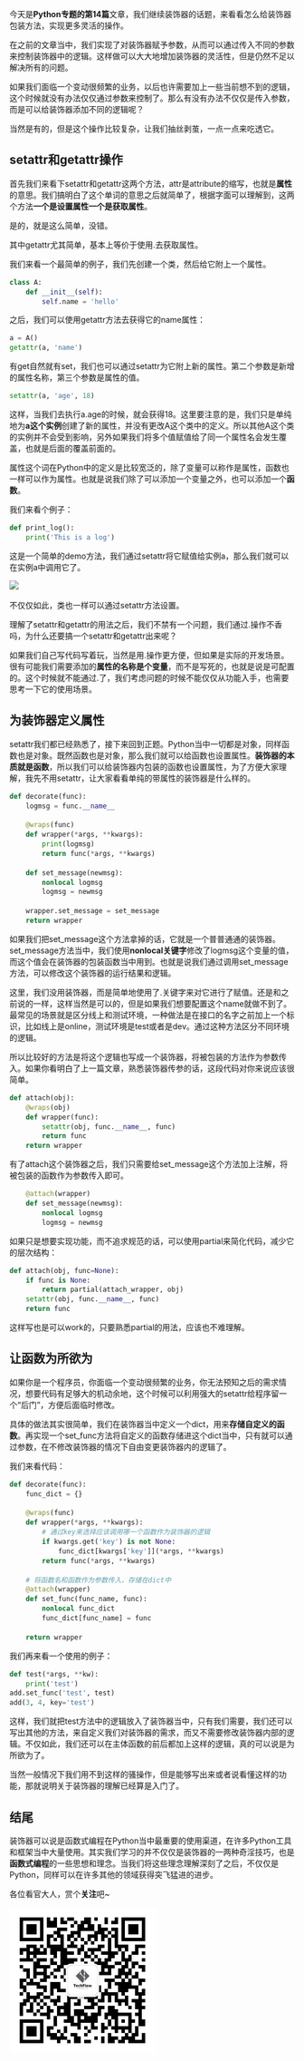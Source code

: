 今天是**Python专题的第14篇**文章，我们继续装饰器的话题，来看看怎么给装饰器包装方法，实现更多灵活的操作。

在之前的文章当中，我们实现了对装饰器赋予参数，从而可以通过传入不同的参数来控制装饰器中的逻辑。这样做可以大大地增加装饰器的灵活性，但是仍然不足以解决所有的问题。

如果我们面临一个变动很频繁的业务，以后也许需要加上一些当前想不到的逻辑，这个时候就没有办法仅仅通过参数来控制了。那么有没有办法不仅仅是传入参数，而是可以给装饰器添加不同的逻辑呢？

当然是有的，但是这个操作比较复杂，让我们抽丝剥茧，一点一点来吃透它。

## setattr和getattr操作

首先我们来看下setattr和getattr这两个方法，attr是attribute的缩写，也就是**属性**的意思。我们搞明白了这个单词的意思之后就简单了，根据字面可以理解到，这两个方法**一个是设置属性一个是获取属性**。

是的，就是这么简单，没错。

其中getattr尤其简单，基本上等价于使用.去获取属性。

我们来看一个最简单的例子，我们先创建一个类，然后给它附上一个属性。

```python
class A:
    def __init__(self):
        self.name = 'hello'
```

之后，我们可以使用getattr方法去获得它的name属性：

```python
a = A()
getattr(a, 'name')
```

有get自然就有set，我们也可以通过setattr为它附上新的属性。第二个参数是新增的属性名称，第三个参数是属性的值。

```python
setattr(a, 'age', 18)
```

这样，当我们去执行a.age的时候，就会获得18。这里要注意的是，我们只是单纯地为**a这个实例**创建了新的属性，并没有更改A这个类中的定义。所以其他A这个类的实例并不会受到影响，另外如果我们将多个值赋值给了同一个属性名会发生覆盖，也就是后面的覆盖前面的。

属性这个词在Python中的定义是比较宽泛的，除了变量可以称作是属性，函数也一样可以作为属性。也就是说我们除了可以添加一个变量之外，也可以添加一个**函数**。

我们来看个例子：

```python
def print_log():
    print('This is a log')
```

这是一个简单的demo方法，我们通过setattr将它赋值给实例a，那么我们就可以在实例a中调用它了。

![](https://tva1.sinaimg.cn/large/007S8ZIlgy1ger6rnz8smj30ps04cmxe.jpg)

不仅仅如此，类也一样可以通过setattr方法设置。

理解了setattr和getattr的用法之后，我们不禁有一个问题，我们通过.操作不香吗，为什么还要搞一个setattr和getattr出来呢？

如果我们自己写代码写着玩，当然是用.操作更方便，但如果是实际的开发场景。很有可能我们需要添加的**属性的名称是个变量**，而不是写死的，也就是说是可配置的。这个时候就不能通过.了，我们考虑问题的时候不能仅仅从功能入手，也需要思考一下它的使用场景。

## 为装饰器定义属性

setattr我们都已经熟悉了，接下来回到正题。Python当中一切都是对象，同样函数也是对象。既然函数也是对象，那么我们就可以给函数也设置属性。**装饰器的本质就是函数**，所以我们可以给装饰器内包装的函数也设置属性，为了方便大家理解，我先不用setattr，让大家看看单纯的带属性的装饰器是什么样的。

```python
def decorate(func):
    logmsg = func.__name__

    @wraps(func)
    def wrapper(*args, **kwargs):
        print(logmsg)
        return func(*args, **kwargs)

    def set_message(newmsg):
        nonlocal logmsg
        logmsg = newmsg
        
    wrapper.set_message = set_message
    return wrapper
```

如果我们把set_message这个方法拿掉的话，它就是一个普普通通的装饰器。set_message方法当中，我们使用**nonlocal关键字**修改了logmsg这个变量的值，而这个值会在装饰器的包装函数当中用到。也就是说我们通过调用set_message方法，可以修改这个装饰器的运行结果和逻辑。

这里，我们没用装饰器，而是简单地使用了.关键字来对它进行了赋值。还是和之前说的一样，这样当然是可以的，但是如果我们想要配置这个name就做不到了。最常见的场景就是区分线上和测试环境，一种做法是在接口的名字之前加上一个标识，比如线上是online，测试环境是test或者是dev。通过这种方法区分不同环境的逻辑。

所以比较好的方法是将这个逻辑也写成一个装饰器，将被包装的方法作为参数传入。如果你看明白了上一篇文章，熟悉装饰器传参的话，这段代码对你来说应该很简单。

```python
def attach(obj):
    @wraps(obj)
    def wrapper(func):
        setattr(obj, func.__name__, func)
        return func
    return wrapper
```

有了attach这个装饰器之后，我们只需要给set_message这个方法加上注解，将被包装的函数作为参数传入即可。

```python
    @attach(wrapper)
    def set_message(newmsg):
        nonlocal logmsg
        logmsg = newmsg
```

如果只是想要实现功能，而不追求规范的话，可以使用partial来简化代码，减少它的层次结构：

```python
def attach(obj, func=None):
    if func is None:
        return partial(attach_wrapper, obj)
    setattr(obj, func.__name__, func)
    return func
```

这样写也是可以work的，只要熟悉partial的用法，应该也不难理解。

## 让函数为所欲为

如果你是一个程序员，你面临一个变动很频繁的业务，你无法预知之后的需求情况，想要代码有足够大的机动余地，这个时候可以利用强大的setattr给程序留一个“后门”，方便后面临时修改。

具体的做法其实很简单，我们在装饰器当中定义一个dict，用来**存储自定义的函数**。再实现一个set_func方法将自定义的函数存储进这个dict当中，只有就可以通过参数，在不修改装饰器的情况下自由变更装饰器内的逻辑了。

我们来看代码：

```python
def decorate(func):
    func_dict = {}

    @wraps(func)
    def wrapper(*args, **kwargs):
        # 通过key来选择应该调用哪一个函数作为装饰器的逻辑
        if kwargs.get('key') is not None:
            func_dict[kwargs['key']](*args, **kwargs)
        return func(*args, **kwargs)
        
    # 将函数名和函数作为参数传入，存储在dict中
    @attach(wrapper)
    def set_func(func_name, func):
        nonlocal func_dict
        func_dict[func_name] = func

    return wrapper
```

我们再来看一个使用的例子：

```python
def test(*args, **kw):
    print('test')
add.set_func('test', test)
add(3, 4, key='test')
```

这样，我们就把test方法中的逻辑放入了装饰器当中，只有我们需要，我们还可以写出其他的方法，来自定义我们对装饰器的需求，而又不需要修改装饰器内部的逻辑。不仅如此，我们还可以在主体函数的前后都加上这样的逻辑，真的可以说是为所欲为了。

当然一般情况下我们用不到这样的骚操作，但是能够写出来或者说看懂这样的功能，那就说明关于装饰器的理解已经算是入门了。

## 结尾

装饰器可以说是函数式编程在Python当中最重要的使用渠道，在许多Python工具和框架当中大量使用。其实我们学习的并不仅仅是装饰器的一两种奇淫技巧，也是**函数式编程**的一些思想和理念。当我们将这些理念理解深刻了之后，不仅仅是Python，同样可以在许多其他的领域获得突飞猛进的进步。


各位看官大人，赏个**关注**吧~

![IMAGE](resources/B7AE373ACC841036368D0E2FA480D876.jpg)